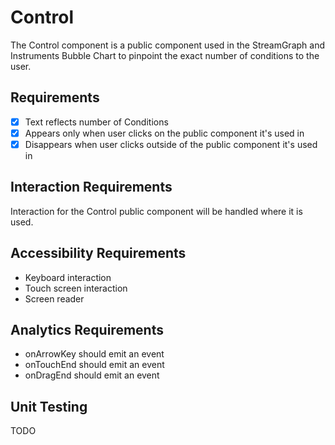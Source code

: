 # Control

The Control component is a public component used in the StreamGraph and Instruments Bubble Chart to
pinpoint the exact number of conditions to the user.

## Requirements

* [X] Text reflects number of Conditions
* [X] Appears only when user clicks on the public component it's used in
* [X] Disappears when user clicks outside of the public component it's used in

## Interaction Requirements

Interaction for the Control public component will be handled where it is used.

## Accessibility Requirements

* Keyboard interaction
* Touch screen interaction
* Screen reader

## Analytics Requirements

* onArrowKey should emit an event
* onTouchEnd should emit an event
* onDragEnd should emit an event

## Unit Testing

TODO
